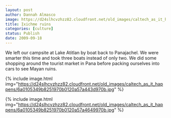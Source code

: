```yaml
---
layout: post
author: Dannah Almasco
image: https://d24slhcvzhzz82.cloudfront.net/old_images/caltech_as_it_happens/6a0105349b8251970b0120a57a4132970b.jpg
title: Ixichme ruins
categories: [culture]
status: Publish
date: 2009-09-18
---
```


We left our campsite at Lake Atitlan by boat back to Panajachel. We were smarter this time and took three boats instead of only two. We did some shopping around the tourist market in Pana before packing ourselves into cars to see Mayan ruins.


{% include image.html img="https://d24slhcvzhzz82.cloudfront.net/old_images/caltech_as_it_happens/6a0105349b8251970b0120a57a443d970b.jpg" %}

{% include image.html img="https://d24slhcvzhzz82.cloudfront.net/old_images/caltech_as_it_happens/6a0105349b8251970b0120a57a4649970b.jpg" %}
